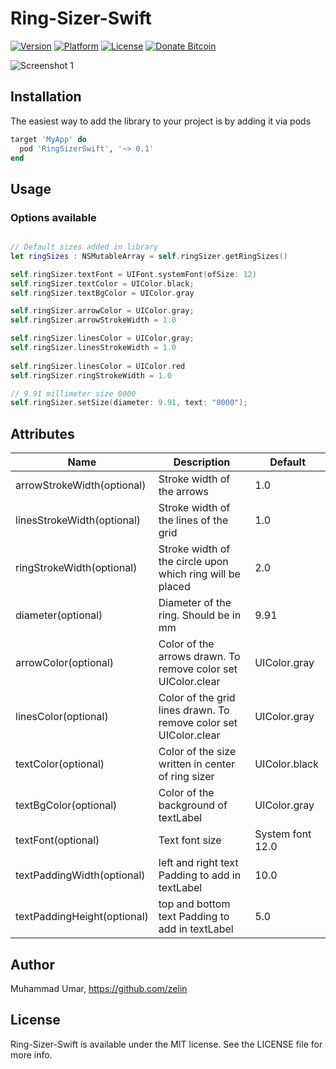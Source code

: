 # Ring-Sizer-Swift

[![Version](https://img.shields.io/badge/Version-0.1.0-brightgreen.svg)](https://github.com/zelin/Ring-Sizer-Swift)
[![Platform](https://img.shields.io/badge/Platform-iPhone-orange.svg)](https://github.com/zelin/Ring-Sizer-Swift)
[![License](https://img.shields.io/badge/License-MIT-black.svg)](https://github.com/zelin/Ring-Sizer-Swift)
[![Donate Bitcoin](https://img.shields.io/badge/Donate-Bitcoin-green.svg)](http://neberox.tk/donate/?amount=2&currency=USD)

![Screenshot 1](./Screenshots/image.gif)

## Installation

The easiest way to add the library to your project is by adding it via pods

```ruby
target 'MyApp' do
  pod 'RingSizerSwift', '~> 0.1'
end
```

## Usage

### Options available

```swift  

// Default sizes added in library
let ringSizes : NSMutableArray = self.ringSizer.getRingSizes()

self.ringSizer.textFont = UIFont.systemFont(ofSize: 12)
self.ringSizer.textColor = UIColor.black;
self.ringSizer.textBgColor = UIColor.gray

self.ringSizer.arrowColor = UIColor.gray;
self.ringSizer.arrowStrokeWidth = 1.0

self.ringSizer.linesColor = UIColor.gray;
self.ringSizer.linesStrokeWidth = 1.0
        
self.ringSizer.linesColor = UIColor.red
self.ringSizer.ringStrokeWidth = 1.0

// 9.91 millimeter size 0000
self.ringSizer.setSize(diameter: 9.91, text: "0000");

```
## Attributes

| Name | Description | Default
| ------ | ------ | ------ |
| arrowStrokeWidth(optional) | Stroke width of the arrows | 1.0 |
| linesStrokeWidth(optional) | Stroke width of the lines of the grid | 1.0 |
| ringStrokeWidth(optional) | Stroke width of the circle upon which ring will be placed | 2.0 |
| diameter(optional) | Diameter of the ring. Should be in mm | 9.91 |
| arrowColor(optional) | Color of the arrows drawn. To remove color set UIColor.clear | UIColor.gray |
| linesColor(optional) | Color of the grid lines drawn. To remove color set UIColor.clear | UIColor.gray |
| textColor(optional) | Color of the size written in center of ring sizer | UIColor.black |
| textBgColor(optional) | Color of the background of textLabel | UIColor.gray |
| textFont(optional) | Text font size | System font 12.0 |
| textPaddingWidth(optional) | left and right text Padding to add in textLabel | 10.0 |
| textPaddingHeight(optional) | top and bottom text Padding to add in textLabel | 5.0 |

## Author

Muhammad Umar, https://github.com/zelin

## License

Ring-Sizer-Swift is available under the MIT license. See the LICENSE file for more info.
